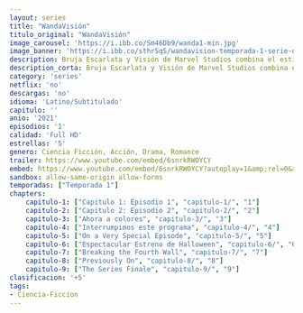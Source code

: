 ```yaml
---
layout: series
title: "WandaVisión"
titulo_original: "WandaVisión"
image_carousel: 'https://i.ibb.co/Sm46Db9/wanda1-min.jpg'
image_banner: 'https://i.ibb.co/sthrSqS/wandavision-temporada-1-serie-disney-1600677460-min.jpg'
description: Bruja Escarlata y Visión de Marvel Studios combina el estilo de sitcom clásicas con el Universo Cinematográfico de Marvel. Wanda Maximoff y Visión, dos seres súper poderosos que viven sus vidas cotidianas ideales, comienzan a sospechar que no todo es como parece.
description_corta: Bruja Escarlata y Visión de Marvel Studios combina el estilo de sitcom clásicas con el Universo Cinematográfico de Marvel. Wanda Maximoff y Visión, dos seres súper poderosos que viven sus vidas cotidianas ideales, ...
category: 'series'
netflix: 'no'
descargas: 'no'
idioma: 'Latino/Subtitulado'
capitulo: ''
anio: '2021'
episodios: '1'
calidad: 'Full HD'
estrellas: '5'
genero: Ciencia Ficción, Acción, Drama, Romance
trailer: https://www.youtube.com/embed/6snrkRWOYCY
embed: https://www.youtube.com/embed/6snrkRWOYCY?autoplay=1&amp;rel=0&amp;hd=1&border=0&wmode=opaque&enablejsapi=1&modestbranding=1&controls=1&showinfo=0
sandbox: allow-same-origin allow-forms 
temporadas: ["Temporada 1"]
chapters:
    capitulo-1: ["Capitulo 1: Episodio 1", "capitulo-1/", "1"]
    capitulo-2: ["Capitulo 2: Episodio 2", "capitulo-2/", "2"]
    capitulo-3: ["Ahora a colores", "capitulo-3/", "3"]
    capitulo-4: ["Interrumpimos este programa", "capitulo-4/", "4"]
    capitulo-5: ["On a Very Special Episode", "capitulo-5/", "5"]
    capitulo-6: ["Espectacular Estreno de Halloween", "capitulo-6/", "6"]
    capitulo-7: ["Breaking the Fourth Wall", "capitulo-7/", "7"]
    capitulo-8: ["Previously On", "capitulo-8/", "8"]
    capitulo-9: ["The Series Finale", "capitulo-9/", "9"]
clasificacion: '+5'
tags:
- Ciencia-Ficcion
---
```












